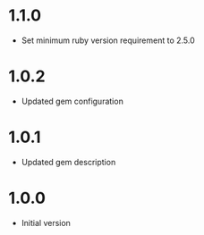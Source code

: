 # 1.1.0

* Set minimum ruby version requirement to 2.5.0

# 1.0.2

* Updated gem configuration

# 1.0.1

* Updated gem description

# 1.0.0

* Initial version
